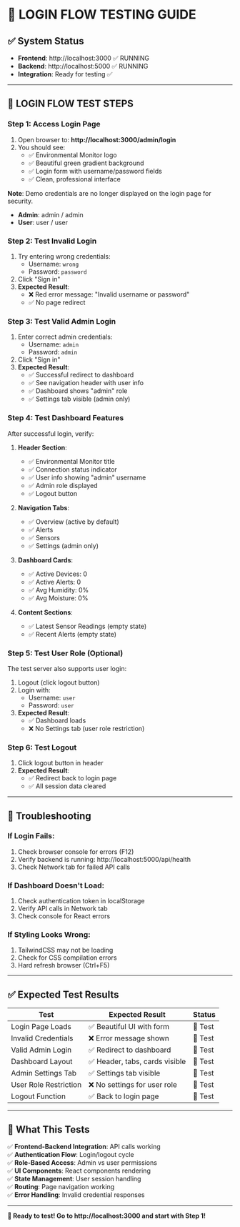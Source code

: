# 🧪 LOGIN FLOW TESTING GUIDE

## ✅ **System Status**
- **Frontend**: http://localhost:3000 ✅ RUNNING
- **Backend**: http://localhost:5000 ✅ RUNNING
- **Integration**: Ready for testing ✅

---

## 🔐 **LOGIN FLOW TEST STEPS**

### **Step 1: Access Login Page**
1. Open browser to: **http://localhost:3000/admin/login**
2. You should see:
   - ✅ Environmental Monitor logo
   - ✅ Beautiful green gradient background
   - ✅ Login form with username/password fields
   - ✅ Clean, professional interface

**Note**: Demo credentials are no longer displayed on the login page for security.
- **Admin**: admin / admin
- **User**: user / user

### **Step 2: Test Invalid Login**
1. Try entering wrong credentials:
   - Username: `wrong`
   - Password: `password`
2. Click "Sign in"
3. **Expected Result**: 
   - ❌ Red error message: "Invalid username or password"
   - ✅ No page redirect

### **Step 3: Test Valid Admin Login**
1. Enter correct admin credentials:
   - Username: `admin`
   - Password: `admin`
2. Click "Sign in"
3. **Expected Result**:
   - ✅ Successful redirect to dashboard
   - ✅ See navigation header with user info
   - ✅ Dashboard shows "admin" role
   - ✅ Settings tab visible (admin only)

### **Step 4: Test Dashboard Features**
After successful login, verify:
1. **Header Section**:
   - ✅ Environmental Monitor title
   - ✅ Connection status indicator
   - ✅ User info showing "admin" username
   - ✅ Admin role displayed
   - ✅ Logout button

2. **Navigation Tabs**:
   - ✅ Overview (active by default)
   - ✅ Alerts 
   - ✅ Sensors
   - ✅ Settings (admin only)

3. **Dashboard Cards**:
   - ✅ Active Devices: 0
   - ✅ Active Alerts: 0  
   - ✅ Avg Humidity: 0%
   - ✅ Avg Moisture: 0%

4. **Content Sections**:
   - ✅ Latest Sensor Readings (empty state)
   - ✅ Recent Alerts (empty state)

### **Step 5: Test User Role (Optional)**
The test server also supports user login:
1. Logout (click logout button)
2. Login with:
   - Username: `user`
   - Password: `user`
3. **Expected Result**:
   - ✅ Dashboard loads
   - ❌ No Settings tab (user role restriction)

### **Step 6: Test Logout**
1. Click logout button in header
2. **Expected Result**:
   - ✅ Redirect back to login page
   - ✅ All session data cleared

---

## 🐛 **Troubleshooting**

### **If Login Fails:**
1. Check browser console for errors (F12)
2. Verify backend is running: http://localhost:5000/api/health
3. Check Network tab for failed API calls

### **If Dashboard Doesn't Load:**
1. Check authentication token in localStorage
2. Verify API calls in Network tab
3. Check console for React errors

### **If Styling Looks Wrong:**
1. TailwindCSS may not be loading
2. Check for CSS compilation errors
3. Hard refresh browser (Ctrl+F5)

---

## ✅ **Expected Test Results**

| Test | Expected Result | Status |
|------|----------------|--------|
| Login Page Loads | ✅ Beautiful UI with form | 🧪 Test |
| Invalid Credentials | ❌ Error message shown | 🧪 Test |
| Valid Admin Login | ✅ Redirect to dashboard | 🧪 Test |
| Dashboard Layout | ✅ Header, tabs, cards visible | 🧪 Test |
| Admin Settings Tab | ✅ Settings tab visible | 🧪 Test |
| User Role Restriction | ❌ No settings for user role | 🧪 Test |
| Logout Function | ✅ Back to login page | 🧪 Test |

---

## 🎯 **What This Tests**

✅ **Frontend-Backend Integration**: API calls working  
✅ **Authentication Flow**: Login/logout cycle  
✅ **Role-Based Access**: Admin vs user permissions  
✅ **UI Components**: React components rendering  
✅ **State Management**: User session handling  
✅ **Routing**: Page navigation working  
✅ **Error Handling**: Invalid credential responses  

---

**🚀 Ready to test! Go to http://localhost:3000 and start with Step 1!**
